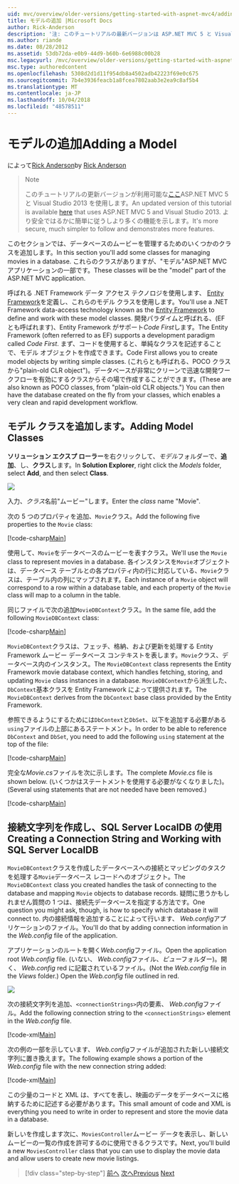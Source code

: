 ```yaml
---
uid: mvc/overview/older-versions/getting-started-with-aspnet-mvc4/adding-a-model
title: モデルの追加 |Microsoft Docs
author: Rick-Anderson
description: '注: このチュートリアルの最新バージョンは ASP.NET MVC 5 と Visual Studio 2013 を使用します。 安全なはるかに簡単に従い、デモをお勧めしています.'
ms.author: riande
ms.date: 08/28/2012
ms.assetid: 53db72da-e0b9-44d9-b60b-6e6988c00b28
msc.legacyurl: /mvc/overview/older-versions/getting-started-with-aspnet-mvc4/adding-a-model
msc.type: authoredcontent
ms.openlocfilehash: 5308d2d1d11f954db8a4502adb42223f69e0c675
ms.sourcegitcommit: 7b4e3936feacb1a8fcea7802aab3e2ea9c8af5b4
ms.translationtype: MT
ms.contentlocale: ja-JP
ms.lasthandoff: 10/04/2018
ms.locfileid: "48578511"
---
```

<a name="adding-a-model"></a><span data-ttu-id="31467-104">モデルの追加</span><span class="sxs-lookup"><span data-stu-id="31467-104">Adding a Model</span></span>
====================
<span data-ttu-id="31467-105">によって[Rick Anderson]((https://twitter.com/RickAndMSFT))</span><span class="sxs-lookup"><span data-stu-id="31467-105">by [Rick Anderson]((https://twitter.com/RickAndMSFT))</span></span>

> > [!NOTE]
> > <span data-ttu-id="31467-106">このチュートリアルの更新バージョンが利用可能な[ここ](../../getting-started/introduction/getting-started.md)ASP.NET MVC 5 と Visual Studio 2013 を使用します。</span><span class="sxs-lookup"><span data-stu-id="31467-106">An updated version of this tutorial is available [here](../../getting-started/introduction/getting-started.md) that uses ASP.NET MVC 5 and Visual Studio 2013.</span></span> <span data-ttu-id="31467-107">より安全ではるかに簡単に従うしより多くの機能を示します。</span><span class="sxs-lookup"><span data-stu-id="31467-107">It's more secure, much simpler to follow and demonstrates more features.</span></span>


<span data-ttu-id="31467-108">このセクションでは、データベースのムービーを管理するためのいくつかのクラスを追加します。</span><span class="sxs-lookup"><span data-stu-id="31467-108">In this section you'll add some classes for managing movies in a database.</span></span> <span data-ttu-id="31467-109">これらのクラスがありますが、&quot;モデル&quot;ASP.NET MVC アプリケーションの一部です。</span><span class="sxs-lookup"><span data-stu-id="31467-109">These classes will be the &quot;model&quot; part of the ASP.NET MVC application.</span></span>

<span data-ttu-id="31467-110">呼ばれる .NET Framework データ アクセス テクノロジを使用します、 [Entity Framework](https://msdn.microsoft.com/library/bb399572(VS.110).aspx)を定義し、これらのモデル クラスを使用します。</span><span class="sxs-lookup"><span data-stu-id="31467-110">You'll use a .NET Framework data-access technology known as the [Entity Framework](https://msdn.microsoft.com/library/bb399572(VS.110).aspx) to define and work with these model classes.</span></span> <span data-ttu-id="31467-111">開発パラダイムと呼ばれる、(EF とも呼ばれます)、Entity Framework がサポート*Code First*します。</span><span class="sxs-lookup"><span data-stu-id="31467-111">The Entity Framework (often referred to as EF) supports a development paradigm called *Code First*.</span></span> <span data-ttu-id="31467-112">まず、コードを使用すると、単純なクラスを記述することで、モデル オブジェクトを作成できます。</span><span class="sxs-lookup"><span data-stu-id="31467-112">Code First allows you to create model objects by writing simple classes.</span></span> <span data-ttu-id="31467-113">(これらとも呼ばれる、POCO クラスから&quot;plain-old CLR object&quot;)。データベースが非常にクリーンで迅速な開発ワークフローを有効にするクラスからその場で作成することができます。</span><span class="sxs-lookup"><span data-stu-id="31467-113">(These are also known as POCO classes, from &quot;plain-old CLR objects.&quot;) You can then have the database created on the fly from your classes, which enables a very clean and rapid development workflow.</span></span>

## <a name="adding-model-classes"></a><span data-ttu-id="31467-114">モデル クラスを追加します。</span><span class="sxs-lookup"><span data-stu-id="31467-114">Adding Model Classes</span></span>

<span data-ttu-id="31467-115">**ソリューション エクスプ ローラー**を右クリックして、*モデル*フォルダーで、**追加**、し、**クラス**します。</span><span class="sxs-lookup"><span data-stu-id="31467-115">In **Solution Explorer**, right click the *Models* folder, select **Add**, and then select **Class**.</span></span>

![](adding-a-model/_static/image1.png)

<span data-ttu-id="31467-116">入力、*クラス*名前&quot;ムービー&quot;します。</span><span class="sxs-lookup"><span data-stu-id="31467-116">Enter the *class* name &quot;Movie&quot;.</span></span>

<span data-ttu-id="31467-117">次の 5 つのプロパティを追加、`Movie`クラス。</span><span class="sxs-lookup"><span data-stu-id="31467-117">Add the following five properties to the `Movie` class:</span></span>

[!code-csharp[Main](adding-a-model/samples/sample1.cs)]

<span data-ttu-id="31467-118">使用して、`Movie`をデータベースのムービーを表すクラス。</span><span class="sxs-lookup"><span data-stu-id="31467-118">We'll use the `Movie` class to represent movies in a database.</span></span> <span data-ttu-id="31467-119">各インスタンスを`Movie`オブジェクトは、データベース テーブルとの各プロパティ内の行に対応している、`Movie`クラスは、テーブル内の列にマップされます。</span><span class="sxs-lookup"><span data-stu-id="31467-119">Each instance of a `Movie` object will correspond to a row within a database table, and each property of the `Movie` class will map to a column in the table.</span></span>

<span data-ttu-id="31467-120">同じファイルで次の追加`MovieDBContext`クラス。</span><span class="sxs-lookup"><span data-stu-id="31467-120">In the same file, add the following `MovieDBContext` class:</span></span>

[!code-csharp[Main](adding-a-model/samples/sample2.cs)]

<span data-ttu-id="31467-121">`MovieDBContext`クラスは、フェッチ、格納、および更新を処理する Entity Framework ムービー データベース コンテキストを表します。`Movie`クラス、データベース内のインスタンス。</span><span class="sxs-lookup"><span data-stu-id="31467-121">The `MovieDBContext` class represents the Entity Framework movie database context, which handles fetching, storing, and updating `Movie` class instances in a database.</span></span> <span data-ttu-id="31467-122">`MovieDBContext`から派生した、`DbContext`基本クラスを Entity Framework によって提供されます。</span><span class="sxs-lookup"><span data-stu-id="31467-122">The `MovieDBContext` derives from the `DbContext` base class provided by the Entity Framework.</span></span>

<span data-ttu-id="31467-123">参照できるようにするためには`DbContext`と`DbSet`、以下を追加する必要がある`using`ファイルの上部にあるステートメント。</span><span class="sxs-lookup"><span data-stu-id="31467-123">In order to be able to reference `DbContext` and `DbSet`, you need to add the following `using` statement at the top of the file:</span></span>

[!code-csharp[Main](adding-a-model/samples/sample3.cs)]

<span data-ttu-id="31467-124">完全な*Movie.cs*ファイルを次に示します。</span><span class="sxs-lookup"><span data-stu-id="31467-124">The complete *Movie.cs* file is shown below.</span></span> <span data-ttu-id="31467-125">(いくつかはステートメントを使用する必要がなくなりました)。</span><span class="sxs-lookup"><span data-stu-id="31467-125">(Several using statements that are not needed have been removed.)</span></span>

[!code-csharp[Main](adding-a-model/samples/sample4.cs)]

## <a name="creating-a-connection-string-and-working-with-sql-server-localdb"></a><span data-ttu-id="31467-126">接続文字列を作成し、SQL Server LocalDB の使用</span><span class="sxs-lookup"><span data-stu-id="31467-126">Creating a Connection String and Working with SQL Server LocalDB</span></span>

<span data-ttu-id="31467-127">`MovieDBContext`クラスを作成したデータベースへの接続とマッピングのタスクを処理する`Movie`データベース レコードへのオブジェクト。</span><span class="sxs-lookup"><span data-stu-id="31467-127">The `MovieDBContext` class you created handles the task of connecting to the database and mapping `Movie` objects to database records.</span></span> <span data-ttu-id="31467-128">疑問に思うかもしれません質問の 1 つは、接続先データベースを指定する方法です。</span><span class="sxs-lookup"><span data-stu-id="31467-128">One question you might ask, though, is how to specify which database it will connect to.</span></span> <span data-ttu-id="31467-129">内の接続情報を追加することによって行います、 *Web.config*アプリケーションのファイル。</span><span class="sxs-lookup"><span data-stu-id="31467-129">You'll do that by adding connection information in the *Web.config* file of the application.</span></span>

<span data-ttu-id="31467-130">アプリケーションのルートを開く*Web.config*ファイル。</span><span class="sxs-lookup"><span data-stu-id="31467-130">Open the application root *Web.config* file.</span></span> <span data-ttu-id="31467-131">(いない、 *Web.config*ファイル、*ビュー*フォルダー)。開く、 *Web.config* red に記載されているファイル。</span><span class="sxs-lookup"><span data-stu-id="31467-131">(Not the *Web.config* file in the *Views* folder.) Open the *Web.config* file outlined in red.</span></span>

![](adding-a-model/_static/image2.png)

<span data-ttu-id="31467-132">次の接続文字列を追加、`<connectionStrings>`内の要素、 *Web.config*ファイル。</span><span class="sxs-lookup"><span data-stu-id="31467-132">Add the following connection string to the `<connectionStrings>` element in the *Web.config* file.</span></span>

[!code-xml[Main](adding-a-model/samples/sample5.xml)]

<span data-ttu-id="31467-133">次の例の一部を示しています、 *Web.config*ファイルが追加された新しい接続文字列に置き換えます。</span><span class="sxs-lookup"><span data-stu-id="31467-133">The following example shows a portion of the *Web.config* file with the new connection string added:</span></span>

[!code-xml[Main](adding-a-model/samples/sample6.xml?highlight=6-9)]

<span data-ttu-id="31467-134">この少量のコードと XML は、すべてを表し、映画のデータをデータベースに格納するために記述する必要があります。</span><span class="sxs-lookup"><span data-stu-id="31467-134">This small amount of code and XML is everything you need to write in order to represent and store the movie data in a database.</span></span>

<span data-ttu-id="31467-135">新しいを作成します次に、`MoviesController`ムービー データを表示し、新しいムービーの一覧の作成を許可するのに使用できるクラスです。</span><span class="sxs-lookup"><span data-stu-id="31467-135">Next, you'll build a new `MoviesController` class that you can use to display the movie data and allow users to create new movie listings.</span></span>

> [!div class="step-by-step"]
> <span data-ttu-id="31467-136">[前へ](adding-a-view.md)
> [次へ](accessing-your-models-data-from-a-controller.md)</span><span class="sxs-lookup"><span data-stu-id="31467-136">[Previous](adding-a-view.md)
[Next](accessing-your-models-data-from-a-controller.md)</span></span>
